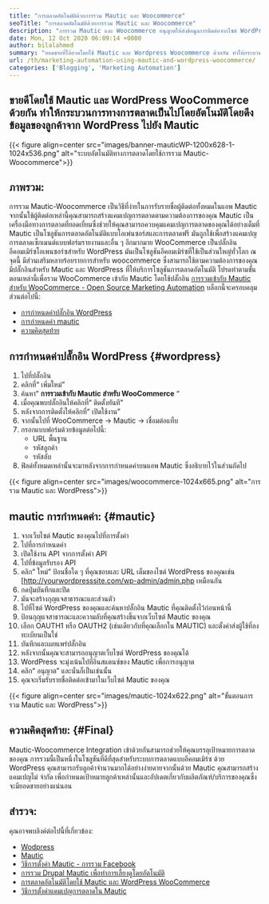 ```yaml
---
title: "การตลาดอัตโนมัติด้วยการรวม Mautic และ Woocommerce" 
seoTitle: "การตลาดอัตโนมัติด้วยการรวม Mautic และ Woocommerce" 
description: "การรวม Mautic และ Woocommerce อนุญาตให้ส่งข้อมูลการติดต่อจากไซต์ WordPress ไปยัง Mautic ที่ช่วยในการตลาดผลิตภัณฑ์ผ่านแอพ Mautic" 
date: Mon, 12 Oct 2020 06:09:14 +0000
author: bilalahmed
summary: "ยอดขายที่โอ้อวดโดยใช้ Mautic และ Wordpress Woocommerce ด้วยกัน ทำให้กระบวนการทางการตลาดเป็นไปโดยอัตโนมัติโดยดึงข้อมูลของลูกค้าจาก WordPress ไปยัง Mautic" 
url: /th/marketing-automation-using-mautic-and-wordpress-woocommerce/
categories: ['Blogging', 'Marketing Automation']
---
```


## ขายดีโดยใช้ Mautic และ WordPress WooCommerce ด้วยกัน ทำให้กระบวนการทางการตลาดเป็นไปโดยอัตโนมัติโดยดึงข้อมูลของลูกค้าจาก WordPress ไปยัง Mautic

{{< figure align=center src="images/banner-mauticWP-1200x628-1-1024x536.png" alt="ระบบอัตโนมัติทางการตลาดโดยใช้การรวม Mautic-Woocommerce">}}


## ภาพรวม:
การรวม Mautic-Woocommerce เป็นวิธีที่ง่ายในการรับรายชื่อผู้ติดต่อทั้งหมดในแอพ Mautic จากนั้นใช้ผู้ติดต่อเหล่านี้คุณสามารถสร้างแคมเปญการตลาดตามความต้องการของคุณ Mautic เป็นเครื่องมือทางการตลาดที่ยอดเยี่ยมซึ่งช่วยให้คุณสามารถควบคุมแคมเปญการตลาดของคุณได้อย่างเต็มที่
Mautic เป็นโซลูชันการตลาดอัตโนมัติแบบโอเพ่นซอร์สและการตลาดฟรี มันถูกใช้เพื่อสร้างแคมเปญการตลาดเซ็กเมนต์แบบฟอร์มรายงานและอื่น ๆ อีกมากมาย
WooCommerce เป็นปลั๊กอินอีคอมเมิร์ซโอเพนซอร์ซสำหรับ WordPress มันเป็นโซลูชันอีคอมเมิร์ซที่ใช้เป็นส่วนใหญ่ทั่วโลก ณ จุดนี้ มีส่วนเสริมหลายร้อยรายการสำหรับ woocommerce ซึ่งสามารถใช้ตามความต้องการของคุณ
มีปลั๊กอินสำหรับ Mautic และ WordPress ที่ให้บริการโซลูชันการตลาดอัตโนมัติ โปรดทำตามขั้นตอนเหล่านี้เพื่อรวม WooCommerce เข้ากับ Mautic โดยใช้ปลั๊กอิน [การรวมเข้ากับ Mautic สำหรับ WooCommerce - Open Source Marketing Automation][1]
บล็อกนี้จะครอบคลุมส่วนต่อไปนี้:
  * [การกำหนดค่าปลั๊กอิน WordPress][2]
  * [การกำหนดค่า mautic][3]
  * [ความคิดสุดท้าย][4]

## การกำหนดค่าปลั๊กอิน WordPress   {#wordpress}
  1. ไปที่ปลั๊กอิน
  2. คลิกที่“ เพิ่มใหม่”
  3. ค้นหา“ **การรวมเข้ากับ Mautic สำหรับ WooCommerce** “
  4. เมื่อคุณพบปลั๊กอินให้คลิกที่“ ติดตั้งทันที”
  5. หลังจากการติดตั้งให้คลิกที่“ เปิดใช้งาน”
  6. จากนั้นไปที่ WooCommerce -> Mautic -> เชื่อมต่อแท็บ
  7. กรอกแบบฟอร์มด้วยข้อมูลต่อไปนี้:
      * URL พื้นฐาน
      * รหัสลูกค้า
      * รหัสลับ
  8. ฟิลด์ทั้งหมดเหล่านั้นจะมาหลังจากการกำหนดค่าบนแอพ Mautic ซึ่งอธิบายไว้ในส่วนถัดไป

{{< figure align=center src="images/woocommerce-1024x665.png" alt="การรวม Mautic และ WordPress">}}


## mautic การกำหนดค่า:   {#mautic}
  1. จากเว็บไซต์ Mautic ของคุณไปที่การตั้งค่า
  2. ไปที่การกำหนดค่า
  3. เปิดใช้งาน API จากการตั้งค่า API
  4. ไปที่ข้อมูลรับรอง API
  5. คลิก“ ใหม่” ป้อนชื่อใด ๆ ที่คุณชอบและ URL เต็มของไซต์ WordPress ของคุณเช่น [http://yourwordpresssite.com/wp-admin/admin.php เหมือนกัน
  6. กดปุ่มบันทึกและปิด
  7. มันจะสร้างกุญแจสาธารณะและส่วนตัว
  8. ไปที่ไซต์ WordPress ของคุณและค้นหาปลั๊กอิน Mautic ที่คุณติดตั้งไว้ก่อนหน้านี้
  9. ป้อนกุญแจสาธารณะและความลับที่คุณสร้างขึ้นจากเว็บไซต์ Mautic ของคุณ
 10. เลือก OAUTH1 หรือ OAUTH2 (เช่นเดียวกับที่คุณเลือกใน MAUTIC) และตั้งค่าส่งผู้ใช้ที่ลงทะเบียนเป็นใช่
 11. บันทึกและเผยแพร่ปลั๊กอิน
 12. หลังจากนั้นคุณจะสามารถอนุญาตเว็บไซต์ WordPress ของคุณได้
 13. WordPress จะมุ่งเน้นไปที่อินสแตนซ์ของ Mautic เพื่อการอนุญาต
 14. คลิก“ อนุญาต” และนั่นก็เป็นเช่นนั้น
 15. คุณจะเริ่มรับรายชื่อติดต่อเข้ามาในเว็บไซต์ Mautic ของคุณ

{{< figure align=center src="images/mautic-1024x622.png" alt="ขั้นตอนการรวม Mautic และ WordPress">}}


## ความคิดสุดท้าย:   {#Final}
Mautic-Woocommerce Integration เข้าด้วยกันสามารถช่วยให้คุณบรรลุเป้าหมายการตลาดของคุณ การรวมนี้เป็นหนึ่งในโซลูชันที่ดีที่สุดสำหรับระบบการตลาดแบบอีคอมเมิร์ซ ด้วย WordPress คุณสามารถรับลูกค้าจำนวนมากได้อย่างง่ายดายจากนั้นด้วย Mautic คุณสามารถสร้างแคมเปญไม่ จำกัด เพื่อกำหนดเป้าหมายลูกค้าเหล่านั้นและอัปเดตเกี่ยวกับผลิตภัณฑ์/บริการของคุณซึ่งจะมียอดขายอย่างแน่นอน

## สำรวจ:
คุณอาจพบลิงค์ต่อไปนี้ที่เกี่ยวข้อง:
  * [Wodpress][6]
  * [Mautic][7]
  * [วิธีการตั้งค่า Mautic - การรวม Facebook][8]
  * [การรวม Drupal Mautic เพื่อทำการเลี้ยงดูโดยอัตโนมัติ][9]
  * [การตลาดอัตโนมัติโดยใช้ Mautic และ WordPress WooCommerce][10]
  * [วิธีการตั้งค่าแคมเปญการตลาดใน Mautic][11]

  
[1]: https://href.li/?https://wordpress.org/plugins/enhanced-woocommerce-mautic-integration/
[2]: #wordpress
[3]: #mautic
[4]: #final
[5]: https://href.li/?http://yourWordpressSite.com/wp-admin/admin.php
[6]: https://products.containerize.com/blogging/wordpress
[7]: https://products.containerize.com/marketing-automation/mautic
[8]: https://blog.containerize.com/marketing-automation/how-to-setup-mautic-facebook-integration/
[9]: https://blog.containerize.com/content-management/drupal-tutorial-automate-lead-growth-with-drupal-mautic/
[10]: https://blog.containerize.com/blogging/th/marketing-automation-using-mautic-and-wordpress-woocommerce/
[11]: https://blog.containerize.com/marketing-automation/how-to-setup-marketing-campaigns-using-mautic-campaign-builder/
